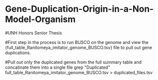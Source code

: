 # Gene-Duplication-Origin-in-a-Non-Model-Organism
#UNH Honors Senior Thesis

#First step in the process is to run BUSCO on the genome and view the {full_table_Ranitomeya_imitator_genome_BUSCO.tsv} file to pull out gene duplications.

#Pull out only the duplicated genes from the full summary table and concatinate them into a single file
grep "Duplicated" full_table_Ranitomeya_imitator_genome_BUSCO.tsv > duplicated_files.tsv

